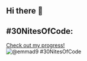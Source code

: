 ## Hi there 👋

<!--
**EmmaD9/EmmaD9** is a ✨ _special_ ✨ repository because its `README.md` (this file) appears on your GitHub profile.

Here are some ideas to get you started:

- 🔭 I’m currently working on ...
- 🌱 I’m currently learning ...
- 👯 I’m looking to collaborate on ...
- 🤔 I’m looking for help with ...
- 💬 Ask me about ...
- 📫 How to reach me: ...
- 😄 Pronouns: ...
- ⚡ Fun fact: ...
-->

## #30NitesOfCode:
  [Check out my progress!](https://www.codedex.io/@emmad9/30-nites-of-code)  
  ![@emmad9 #30NitesOfCode](https://www.codedex.io/api/petStatus?user=emmad9)
